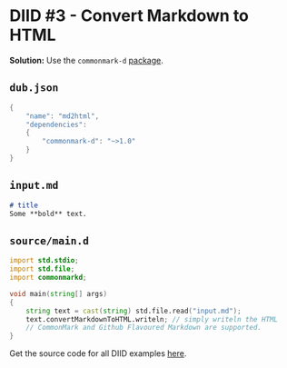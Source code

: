 # DIID #3 - Convert Markdown to HTML

**Solution:** Use the `commonmark-d` [package](https://code.dlang.org/packages/commonmark-d).

## `dub.json`

```d
{
    "name": "md2html",
    "dependencies":
    {
        "commonmark-d": "~>1.0"
    }
}
```

## `input.md`

```md
# title
Some **bold** text.
```

## `source/main.d`

```d
import std.stdio;
import std.file;
import commonmarkd;

void main(string[] args)
{
    string text = cast(string) std.file.read("input.md");
    text.convertMarkdownToHTML.writeln; // simply writeln the HTML
    // CommonMark and Github Flavoured Markdown are supported.
}
``` 

Get the source code for all DIID examples [here](https://github.com/p0nce/DIID).